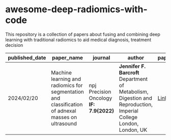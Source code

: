 # awesome-deep-radiomics-with-code
This repository is a collection of papers about fusing and combining deep learning with traditional radiomics to aid medical diagnosis, treatment decision

| published_date | paper_name | journal| author | paper | code |
| --- | --- | --- | --- | --- | --- |
| 2024/02/20 | Machine learning and radiomics for segmentation and classification of adnexal masses on ultrasound  | npj Precision Oncology **IF: 7.9(2022)** | **Jennifer F. Barcroft** <br>Department of Metabolism, Digestion and Reproduction, Imperial College London, London, UK | [Link](https://www.nature.com/articles/s41698-024-00527-8.pdf) | [Link](https://github.com/Cancer-Imaging-Group/adnexal-mass-classifier) |
